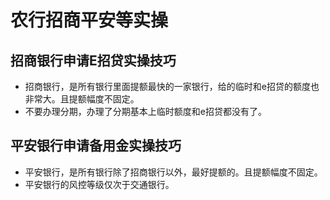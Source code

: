 # 农行招商平安等实操

## 招商银行申请E招贷实操技巧

- 招商银行，是所有银行里面提额最快的一家银行，给的临时和e招贷的额度也非常大。且提额幅度不固定。
- 不要办理分期，办理了分期基本上临时额度和e招贷都没有了。

## 平安银行申请备用金实操技巧

- 平安银行，是所有银行除了招商银行以外，最好提额的。且提额幅度不固定。
- 平安银行的风控等级仅次于交通银行。
